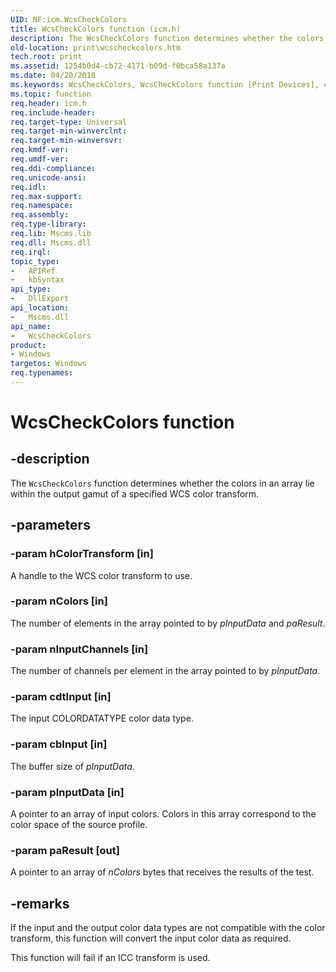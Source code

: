 ```yaml
---
UID: NF:icm.WcsCheckColors
title: WcsCheckColors function (icm.h)
description: The WcsCheckColors function determines whether the colors in an array lie within the output gamut of a specified WCS color transform.
old-location: print\wcscheckcolors.htm
tech.root: print
ms.assetid: 1254b0d4-cb72-4171-b09d-f0bca58a137a
ms.date: 04/20/2018
ms.keywords: WcsCheckColors, WcsCheckColors function [Print Devices], colorfnc_abd03c7d-c516-4c81-a0ff-df351cac753e.xml, icm/WcsCheckColors, print.wcscheckcolors
ms.topic: function
req.header: icm.h
req.include-header: 
req.target-type: Universal
req.target-min-winverclnt:
req.target-min-winversvr: 
req.kmdf-ver: 
req.umdf-ver: 
req.ddi-compliance: 
req.unicode-ansi: 
req.idl: 
req.max-support: 
req.namespace: 
req.assembly: 
req.type-library: 
req.lib: Mscms.lib
req.dll: Mscms.dll
req.irql: 
topic_type:
-	APIRef
-	kbSyntax
api_type:
-	DllExport
api_location:
-	Mscms.dll
api_name:
-	WcsCheckColors
product:
- Windows
targetos: Windows
req.typenames: 
---
```


# WcsCheckColors function


## -description


The <code>WcsCheckColors</code> function determines whether the colors in an array lie within the output gamut of a specified WCS color transform.


## -parameters




### -param hColorTransform [in]

A handle to the WCS color transform to use.


### -param nColors [in]

The number of elements in the array pointed to by <i>pInputData</i> and <i>paResult</i>.


### -param nInputChannels [in]

The number of channels per element in the array pointed to by <i>pInputData</i>.


### -param cdtInput [in]

The input COLORDATATYPE color data type.


### -param cbInput [in]

The buffer size of <i>pInputData</i>.


### -param pInputData [in]

A pointer to an array of input colors. Colors in this array correspond to the color space of the source profile.


### -param paResult [out]

A pointer to an array of <i>nColors</i> bytes that receives the results of the test.


## -remarks



If the input and the output color data types are not compatible with the color transform, this function will convert the input color data as required.

This function will fail if an ICC transform is used.



